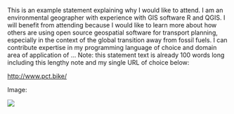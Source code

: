 This is an example statement explaining why I would like to attend.
I am an environmental geographer with experience with GIS software R and QGIS.
I will benefit from attending because I would like to learn more about how others are using open source geospatial software for transport planning, especially in the context of the global transition away from fossil fuels.
I can contribute expertise in my programming language of choice and domain area of application of ...
Note: this statement text is already 100 words long including this lengthy note and my single URL of choice below:

http://www.pct.bike/

Image:

![](https://github.com/npct/pct/blob/master/flow-model/leeds-rnet-gov-go.png?raw=true)